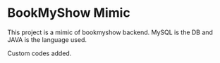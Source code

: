 # BookMyShow Mimic

This project is a mimic of bookmyshow backend.
MySQL is the DB and JAVA is the language used.

Custom codes added.
